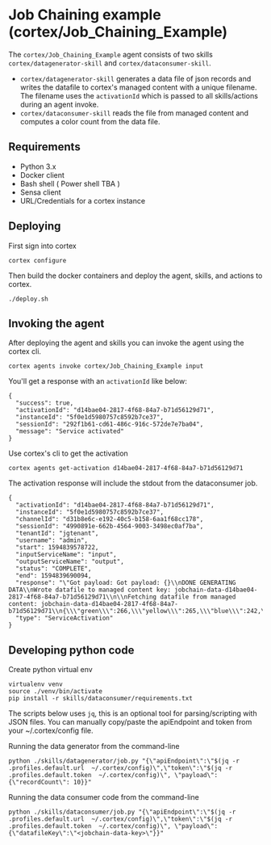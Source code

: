 # Job Chaining example (cortex/Job_Chaining_Example)
The `cortex/Job_Chaining_Example` agent consists of two skills `cortex/datagenerator-skill` and `cortex/dataconsumer-skill`.
- `cortex/datagenerator-skill` generates a data file of json records and writes the datafile to cortex's managed content with a unique filename.  
The filename uses the `activationId` which is passed to all skills/actions during an agent invoke.  
- `cortex/dataconsumer-skill` reads the file from managed content and computes a color count from the data file.

## Requirements
- Python 3.x
- Docker client
- Bash shell ( Power shell TBA )
- Sensa client
- URL/Credentials for a cortex instance

## Deploying
First sign into cortex
```
cortex configure
```

Then build the docker containers and deploy the agent, skills, and actions to cortex.
```
./deploy.sh
```

## Invoking the agent
After deploying the agent and skills you can invoke the agent using the cortex cli.
```
cortex agents invoke cortex/Job_Chaining_Example input
```

You'll get a response with an `activationId` like below:
```
{
  "success": true,
  "activationId": "d14bae04-2817-4f68-84a7-b71d56129d71",
  "instanceId": "5f0e1d5980757c8592b7ce37",
  "sessionId": "292f1b61-cd61-486c-916c-572de7e7ba04",
  "message": "Service activated"
}
```

Use cortex's cli to get the activation
```
cortex agents get-activation d14bae04-2817-4f68-84a7-b71d56129d71
```
The activation response will include the stdout from the dataconsumer job.
```
{
  "activationId": "d14bae04-2817-4f68-84a7-b71d56129d71",
  "instanceId": "5f0e1d5980757c8592b7ce37",
  "channelId": "d31b8e6c-e192-40c5-b158-6aa1f68cc178",
  "sessionId": "4990891e-662b-4564-9003-3498ec0af7ba",
  "tenantId": "jgtenant",
  "username": "admin",
  "start": 1594839578722,
  "inputServiceName": "input",
  "outputServiceName": "output",
  "status": "COMPLETE",
  "end": 1594839690094,
  "response": "\"Got payload: Got payload: {}\\nDONE GENERATING DATA\\nWrote datafile to managed content key: jobchain-data-d14bae04-2817-4f68-84a7-b71d56129d71\\n\\nFetching datafile from managed content: jobchain-data-d14bae04-2817-4f68-84a7-b71d56129d71\\n{\\\"green\\\":266,\\\"yellow\\\":265,\\\"blue\\\":242,\\\"red\\\":227}\\n\"",
  "type": "ServiceActivation"
}
```

## Developing python code
Create python virtual env
```
virtualenv venv
source ./venv/bin/activate
pip install -r skills/dataconsumer/requirements.txt
```

The scripts below uses `jq`,  this is an optional tool for parsing/scripting with JSON files.
You can manually copy/paste the apiEndpoint and token from your ~/.cortex/config file.

Running the data generator from the command-line
```
python ./skills/datagenerator/job.py "{\"apiEndpoint\":\"$(jq -r .profiles.default.url  ~/.cortex/config)\",\"token\":\"$(jq -r .profiles.default.token  ~/.cortex/config)\", \"payload\":{\"recordCount\": 10}}"    
```

Running the data consumer code from the command-line
```
python ./skills/dataconsumer/job.py "{\"apiEndpoint\":\"$(jq -r .profiles.default.url  ~/.cortex/config)\",\"token\":\"$(jq -r .profiles.default.token  ~/.cortex/config)\", \"payload\":{\"datafileKey\":\"<jobchain-data-key>\"}}"
```
